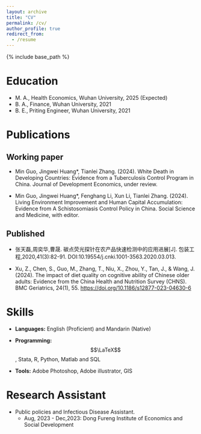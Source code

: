 ```yaml
---
layout: archive
title: "CV"
permalink: /cv/
author_profile: true
redirect_from:
  - /resume
---
```


{% include base_path %}

Education
======
* M. A., Health Economics, Wuhan University, 2025 (Expected)
* B. A., Finance, Wuhan University, 2021
* B. E., Priting Engineer, Wuhan University, 2021



Publications
======
## Working paper

* Min Guo, Jingwei Huang*, Tianlei Zhang. (2024). White Death in Developing Countries: Evidence from a Tuberculosis Control Program in China. Journal of Development Economics, under review.

* Min Guo, Jingwei Huang*, Fenghang Li, Xun Li, Tianlei Zhang. (2024). Living Environment Improvement and Human Capital Accumulation: Evidence from A Schistosomiasis Control Policy in China. Social Science and Medicine, with editor.

## Published

* 张天磊,周奕华,曹晟. 碳点荧光探针在农产品快速检测中的应用进展[J]. 包装工程,2020,41(3):82-91. DOI:10.19554/j.cnki.1001-3563.2020.03.013.

* Xu, Z., Chen, S., Guo, M., Zhang, T., Niu, X., Zhou, Y., Tan, J., & Wang, J. (2024). The impact of diet quality on cognitive ability of Chinese older adults: Evidence from the China Health and Nutrition Survey (CHNS). BMC Geriatrics, 24(1), 55. https://doi.org/10.1186/s12877-023-04630-6

Skills
======
* **Languages:** English (Proficient) and Mandarin (Native)

* **Programming:** $$\LaTeX$$, Stata, R, Python, Matlab and SQL

* **Tools:** Adobe Photoshop, Adobe illustrator, GIS

Research Assistant
======

* Public policies and Infectious Disease Assistant.
  * Aug, 2023 -  Dec,2023: Dong Fureng Institute of Economics and Social Development

